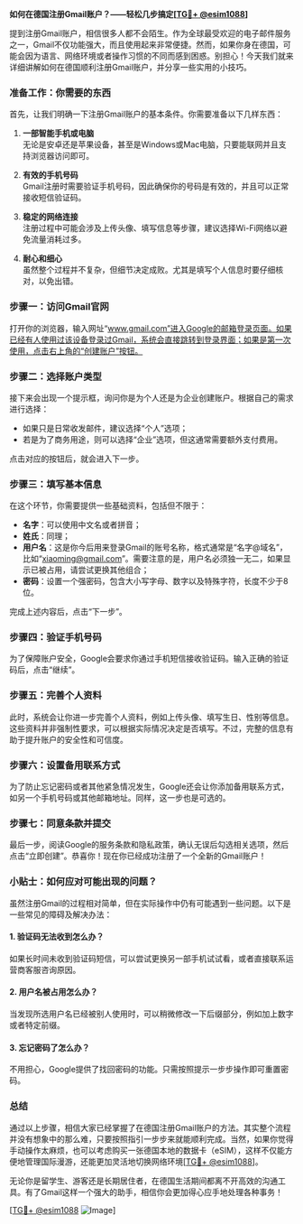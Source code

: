 **如何在德国注册Gmail账户？——轻松几步搞定[[TG💪+ @esim1088](https://t.me/s/esim1088)]**

提到注册Gmail账户，相信很多人都不会陌生。作为全球最受欢迎的电子邮件服务之一，Gmail不仅功能强大，而且使用起来非常便捷。然而，如果你身在德国，可能会因为语言、网络环境或者操作习惯的不同而感到困惑。别担心！今天我们就来详细讲解如何在德国顺利注册Gmail账户，并分享一些实用的小技巧。

### 准备工作：你需要的东西

首先，让我们明确一下注册Gmail账户的基本条件。你需要准备以下几样东西：

1. **一部智能手机或电脑**  
   无论是安卓还是苹果设备，甚至是Windows或Mac电脑，只要能联网并且支持浏览器访问即可。
   
2. **有效的手机号码**  
   Gmail注册时需要验证手机号码，因此确保你的号码是有效的，并且可以正常接收短信验证码。

3. **稳定的网络连接**  
   注册过程中可能会涉及上传头像、填写信息等步骤，建议选择Wi-Fi网络以避免流量消耗过多。

4. **耐心和细心**  
   虽然整个过程并不复杂，但细节决定成败。尤其是填写个人信息时要仔细核对，以免出错。

### 步骤一：访问Gmail官网

打开你的浏览器，输入网址“www.gmail.com”进入Google的邮箱登录页面。如果已经有人使用过该设备登录过Gmail，系统会直接跳转到登录界面；如果是第一次使用，点击右上角的“创建账户”按钮。

### 步骤二：选择账户类型

接下来会出现一个提示框，询问你是为个人还是为企业创建账户。根据自己的需求进行选择：

- 如果只是日常收发邮件，建议选择“个人”选项；
- 若是为了商务用途，则可以选择“企业”选项，但这通常需要额外支付费用。

点击对应的按钮后，就会进入下一步。

### 步骤三：填写基本信息

在这个环节，你需要提供一些基础资料，包括但不限于：

- **名字**：可以使用中文名或者拼音；
- **姓氏**：同理；
- **用户名**：这是你今后用来登录Gmail的账号名称，格式通常是“名字@域名”，比如“xiaoming@gmail.com”。需要注意的是，用户名必须独一无二，如果显示已被占用，请尝试更换其他组合；
- **密码**：设置一个强密码，包含大小写字母、数字以及特殊字符，长度不少于8位。

完成上述内容后，点击“下一步”。

### 步骤四：验证手机号码

为了保障账户安全，Google会要求你通过手机短信接收验证码。输入正确的验证码后，点击“继续”。

### 步骤五：完善个人资料

此时，系统会让你进一步完善个人资料，例如上传头像、填写生日、性别等信息。这些资料并非强制性要求，可以根据实际情况决定是否填写。不过，完整的信息有助于提升账户的安全性和可信度。

### 步骤六：设置备用联系方式

为了防止忘记密码或者其他紧急情况发生，Google还会让你添加备用联系方式，如另一个手机号码或其他邮箱地址。同样，这一步也是可选的。

### 步骤七：同意条款并提交

最后一步，阅读Google的服务条款和隐私政策，确认无误后勾选相关选项，然后点击“立即创建”。恭喜你！现在你已经成功注册了一个全新的Gmail账户！

### 小贴士：如何应对可能出现的问题？

虽然注册Gmail的过程相对简单，但在实际操作中仍有可能遇到一些问题。以下是一些常见的障碍及解决办法：

#### 1. 验证码无法收到怎么办？

如果长时间未收到验证码短信，可以尝试更换另一部手机试试看，或者直接联系运营商客服咨询原因。

#### 2. 用户名被占用怎么办？

当发现所选用户名已经被别人使用时，可以稍微修改一下后缀部分，例如加上数字或者特定前缀。

#### 3. 忘记密码了怎么办？

不用担心，Google提供了找回密码的功能。只需按照提示一步步操作即可重置密码。

### 总结

通过以上步骤，相信大家已经掌握了在德国注册Gmail账户的方法。其实整个流程并没有想象中的那么难，只要按照指引一步步来就能顺利完成。当然，如果你觉得手动操作太麻烦，也可以考虑购买一张德国本地的数据卡（eSIM），这样不仅能方便地管理国际漫游，还能更加灵活地切换网络环境[[TG💪+ @esim1088](https://t.me/s/esim1088)]。

无论你是留学生、游客还是长期居住者，在德国生活期间都离不开高效的沟通工具。有了Gmail这样一个强大的助手，相信你会更加得心应手地处理各种事务！

[[TG💪+ @esim1088](https://t.me/s/esim1088) ![Image](https://i.postimg.cc/4NQfJmqS/Snipaste-2025-05-13-00-14-12.png)]